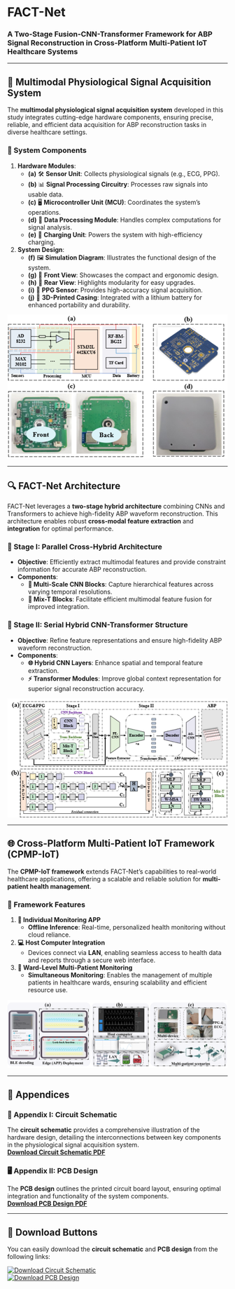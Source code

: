 # **FACT-Net**  
### **A Two-Stage Fusion-CNN-Transformer Framework for ABP Signal Reconstruction in Cross-Platform Multi-Patient IoT Healthcare Systems**

---

## **🧠 Multimodal Physiological Signal Acquisition System**  
The **multimodal physiological signal acquisition system** developed in this study integrates cutting-edge hardware components, ensuring precise, reliable, and efficient data acquisition for ABP reconstruction tasks in diverse healthcare settings.

### **🔧 System Components**  
1. **Hardware Modules**:  
   - **(a)** 🛠 **Sensor Unit**: Collects physiological signals (e.g., ECG, PPG).  
   - **(b)** 📊 **Signal Processing Circuitry**: Processes raw signals into usable data.  
   - **(c)** 🖥 **Microcontroller Unit (MCU)**: Coordinates the system’s operations.  
   - **(d)** 💾 **Data Processing Module**: Handles complex computations for signal analysis.  
   - **(e)** 🔋 **Charging Unit**: Powers the system with high-efficiency charging.  
2. **System Design**:  
   - **(f)** 🖼 **Simulation Diagram**: Illustrates the functional design of the system.  
   - **(g)** 🔲 **Front View**: Showcases the compact and ergonomic design.  
   - **(h)** 🔲 **Rear View**: Highlights modularity for easy upgrades.  
   - **(i)** 🌟 **PPG Sensor**: Provides high-accuracy signal acquisition.  
   - **(j)** 🔋 **3D-Printed Casing**: Integrated with a lithium battery for enhanced portability and durability.  

![System Overview](https://github.com/liuyisi123/FACT-Net/blob/main/Hardware.png)  

---

## **🔍 FACT-Net Architecture**  
FACT-Net leverages a **two-stage hybrid architecture** combining CNNs and Transformers to achieve high-fidelity ABP waveform reconstruction. This architecture enables robust **cross-modal feature extraction** and **integration** for optimal performance.

### **🚀 Stage I: Parallel Cross-Hybrid Architecture**  
- **Objective**: Efficiently extract multimodal features and provide constraint information for accurate ABP reconstruction.  
- **Components**:  
  - **🔲 Multi-Scale CNN Blocks**: Capture hierarchical features across varying temporal resolutions.  
  - **🔀 Mix-T Blocks**: Facilitate efficient multimodal feature fusion for improved integration.

### **🔨 Stage II: Serial Hybrid CNN-Transformer Structure**  
- **Objective**: Refine feature representations and ensure high-fidelity ABP waveform reconstruction.  
- **Components**:  
  - **🌐 Hybrid CNN Layers**: Enhance spatial and temporal feature extraction.  
  - **⚡ Transformer Modules**: Improve global context representation for superior signal reconstruction accuracy.

![FACT-Net Architecture](https://github.com/liuyisi123/FACT-Net/blob/main/FACT-Net.png)  

---

## **🌐 Cross-Platform Multi-Patient IoT Framework (CPMP-IoT)**  
The **CPMP-IoT framework** extends FACT-Net’s capabilities to real-world healthcare applications, offering a scalable and reliable solution for **multi-patient health management**.

### **🔑 Framework Features**  
1. **📱 Individual Monitoring APP**  
   - **Offline Inference**: Real-time, personalized health monitoring without cloud reliance.  
2. **💻 Host Computer Integration**  
   - Devices connect via **LAN**, enabling seamless access to health data and reports through a secure web interface.  
3. **🏥 Ward-Level Multi-Patient Monitoring**  
   - **Simultaneous Monitoring**: Enables the management of multiple patients in healthcare wards, ensuring scalability and efficient resource use.

![CPMP-IoT Framework](https://github.com/liuyisi123/FACT-Net/blob/main/CPMP-IoT.png)  

---

## **📑 Appendices**  

### **📐 Appendix I: Circuit Schematic**  
The **circuit schematic** provides a comprehensive illustration of the hardware design, detailing the interconnections between key components in the physiological signal acquisition system.  
[**Download Circuit Schematic PDF**](https://github.com/liuyisi123/FACT-Net/blob/main/Appendix-II-Circuit%20Schematic.pdf)  

### **🖥 Appendix II: PCB Design**  
The **PCB design** outlines the printed circuit board layout, ensuring optimal integration and functionality of the system components.  
[**Download PCB Design PDF**](https://github.com/liuyisi123/FACT-Net/blob/main/Appendix-III-PCB.pdf)

---

## **💾 Download Buttons**  
You can easily download the **circuit schematic** and **PCB design** from the following links:

[![Download Circuit Schematic](https://img.shields.io/badge/Download%20Circuit%20Schematic-blue?style=for-the-badge&logo=github)](https://github.com/liuyisi123/FACT-Net/blob/main/Appendix-II-Circuit%20Schematic.pdf)  
[![Download PCB Design](https://img.shields.io/badge/Download%20PCB%20Design-blue?style=for-the-badge&logo=github)](https://github.com/liuyisi123/FACT-Net/blob/main/Appendix-III-PCB.pdf)
